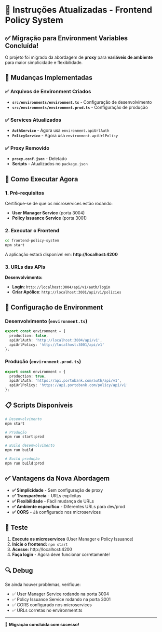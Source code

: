 # 🚀 Instruções Atualizadas - Frontend Policy System

## ✅ Migração para Environment Variables Concluída!

O projeto foi migrado da abordagem de **proxy** para **variáveis de ambiente** para maior simplicidade e flexibilidade.

## 🔧 Mudanças Implementadas

### ✅ Arquivos de Environment Criados
- **`src/environments/environment.ts`** - Configuração de desenvolvimento
- **`src/environments/environment.prod.ts`** - Configuração de produção

### ✅ Services Atualizados
- **`AuthService`** - Agora usa `environment.apiUrlAuth`
- **`PolicyService`** - Agora usa `environment.apiUrlPolicy`

### ✅ Proxy Removido
- **`proxy.conf.json`** - Deletado
- **Scripts** - Atualizados no `package.json`

## 🚀 Como Executar Agora

### 1. Pré-requisitos
Certifique-se de que os microservices estão rodando:
- **User Manager Service** (porta 3004)
- **Policy Issuance Service** (porta 3001)

### 2. Executar o Frontend
```bash
cd frontend-policy-system
npm start
```

A aplicação estará disponível em: **http://localhost:4200**

### 3. URLs das APIs
**Desenvolvimento:**
- **Login**: `http://localhost:3004/api/v1/auth/login`
- **Criar Apólice**: `http://localhost:3001/api/v1/policies`

## 🔧 Configuração de Environment

### Desenvolvimento (`environment.ts`)
```typescript
export const environment = {
  production: false,
  apiUrlAuth: 'http://localhost:3004/api/v1',
  apiUrlPolicy: 'http://localhost:3001/api/v1'
};
```

### Produção (`environment.prod.ts`)
```typescript
export const environment = {
  production: true,
  apiUrlAuth: 'https://api.portobank.com/auth/api/v1',
  apiUrlPolicy: 'https://api.portobank.com/policy/api/v1'
};
```

## 📋 Scripts Disponíveis

```bash
# Desenvolvimento
npm start

# Produção
npm run start:prod

# Build desenvolvimento
npm run build

# Build produção
npm run build:prod
```

## ✅ Vantagens da Nova Abordagem

- **✅ Simplicidade** - Sem configuração de proxy
- **✅ Transparência** - URLs explícitas
- **✅ Flexibilidade** - Fácil mudança de URLs
- **✅ Ambiente específico** - Diferentes URLs para dev/prod
- **✅ CORS** - Já configurado nos microservices

## 🧪 Teste

1. **Execute os microservices** (User Manager e Policy Issuance)
2. **Inicie o frontend:** `npm start`
3. **Acesse:** http://localhost:4200
4. **Faça login** - Agora deve funcionar corretamente!

## 🔍 Debug

Se ainda houver problemas, verifique:
- ✅ User Manager Service rodando na porta 3004
- ✅ Policy Issuance Service rodando na porta 3001
- ✅ CORS configurado nos microservices
- ✅ URLs corretas no environment.ts

---

**🎉 Migração concluída com sucesso!**
